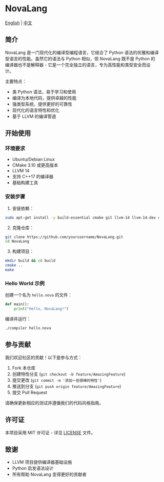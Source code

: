 # NovaLang

[English](README.md) | [中文](README_CN.md)

## 简介

NovaLang 是一门现代化的编译型编程语言，它结合了 Python 语法的优雅和编译型语言的性能。虽然它的语法与 Python 相似，但 NovaLang 既不是 Python 的编译器也不是解释器 - 它是一个完全独立的语言，专为高性能和类型安全而设计。

主要特点：
- 类 Python 语法，易于学习和使用
- 编译为本地代码，提供卓越的性能
- 强类型系统，提供更好的可靠性
- 现代化的语言特性和优化
- 基于 LLVM 的编译管道

## 开始使用

### 环境要求

- Ubuntu/Debian Linux
- CMake 3.10 或更高版本
- LLVM 14
- 支持 C++17 的编译器
- 基础构建工具

### 安装步骤

1. 安装依赖：
```bash
sudo apt-get install -y build-essential cmake git llvm-14 llvm-14-dev clang-14 libclang-14-dev
```

2. 克隆仓库：
```bash
git clone https://github.com/yourusername/NovaLang.git
cd NovaLang
```

3. 构建项目：
```bash
mkdir build && cd build
cmake ..
make
```

### Hello World 示例

创建一个名为 `hello.nova` 的文件：
```python
def main():
    print("Hello, NovaLang!")
```

编译并运行：
```bash
./compiler hello.nova
```

## 参与贡献

我们欢迎社区的贡献！以下是参与方式：

1. Fork 本仓库
2. 创建特性分支 (`git checkout -b feature/AmazingFeature`)
3. 提交更改 (`git commit -m '添加一些很棒的特性'`)
4. 推送到分支 (`git push origin feature/AmazingFeature`)
5. 提交 Pull Request

请确保更新相应的测试并遵循我们的代码风格指南。

## 许可证

本项目采用 MIT 许可证 - 详见 [LICENSE](LICENSE) 文件。

## 致谢

- LLVM 项目提供编译器基础设施
- Python 启发语法设计
- 所有帮助 NovaLang 变得更好的贡献者 